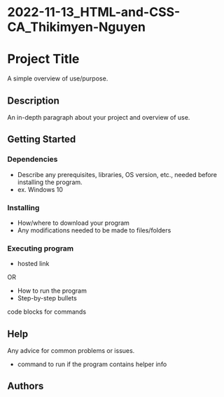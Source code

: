# 2022-11-13_HTML-and-CSS-CA_Thikimyen-Nguyen
# Project Title

A simple overview of use/purpose.

## Description

An in-depth paragraph about your project and overview of use.

## Getting Started

### Dependencies

* Describe any prerequisites, libraries, OS version, etc., needed before installing the program.
* ex. Windows 10

### Installing

* How/where to download your program
* Any modifications needed to be made to files/folders

### Executing program

- hosted link 

OR

* How to run the program
* Step-by-step bullets

code blocks for commands

## Help

Any advice for common problems or issues.

- command to run if the program contains helper info

## Authors
